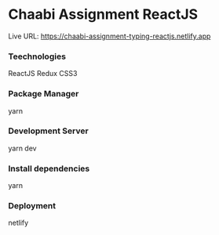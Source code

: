 # Chaabi Assignment ReactJS

Live URL: https://chaabi-assignment-typing-reactjs.netlify.app

### Teechnologies

ReactJS
Redux
CSS3

### Package Manager

yarn

### Development Server

yarn dev

### Install dependencies

yarn


### Deployment

netlify